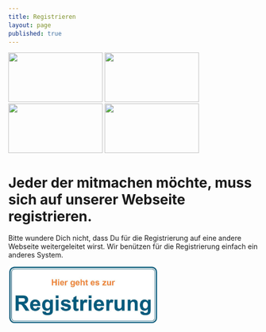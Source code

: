 ```yaml
---
title: Registrieren
layout: page
published: true
---
```


<div class="block" style="margin-top: 1em">
  <img src="/assets/images/handy.svg" width="190" height="100" />
  <img src="/assets/images/box.svg" width="190" height="100" />
  <img src="/assets/images/spritze.svg" width="190" height="100" />
  <img src="/assets/images/brief.svg" width="190" height="100" />
</div>

# Jeder der mitmachen möchte, muss sich auf unserer Webseite registrieren.

Bitte wundere Dich nicht, dass Du für die Registrierung auf eine andere Webseite weitergeleitet wirst. Wir benützen für die Registrierung einfach ein anderes System.

<img src="/assets/images/Hier_geht_es_zur_Registrierung.jpg" width="300" height="116" alt="Bakterien und ihre DNA" />

